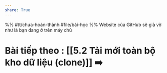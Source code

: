 ```yaml
---
share: True
---
```

%%
#tt/chưa-hoàn-thành
#file/bài-học
%%
Website của GitHub sẽ giả vờ như là bạn đang ở trên máy chủ
# Bài tiếp theo : [[5.2 Tải mới toàn bộ kho dữ liệu (clone)]] ➡️


